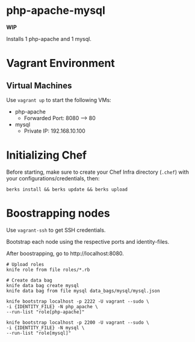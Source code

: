 # php-apache-mysql

**WIP**

Installs 1 php-apache and 1 mysql.

# Vagrant Environment

## Virtual Machines
Use `vagrant up` to start the following VMs:
- php-apache
  - Forwarded Port: 8080 --> 80
- mysql
  - Private IP: 192.168.10.100

# Initializing Chef

Before starting, make sure to create your Chef Infra directory (`.chef`) with your configurations/credentials, then:
```
berks install && berks update && berks upload
```

# Boostrapping nodes

Use `vagrant-ssh` to get SSH credentials.

Bootstrap each node using the respective ports and identity-files.

After boostrapping, go to http://localhost:8080.

```
# Upload roles
knife role from file roles/*.rb

# Create data bag
knife data bag create mysql
knife data bag from file mysql data_bags/mysql/mysql.json

knife bootstrap localhost -p 2222 -U vagrant --sudo \
-i {IDENTITY_FILE} -N php_apache \
--run-list "role[php-apache]"

knife bootstrap localhost -p 2200 -U vagrant --sudo \
-i {IDENTITY_FILE} -N mysql \
--run-list "role[mysql]"
```
